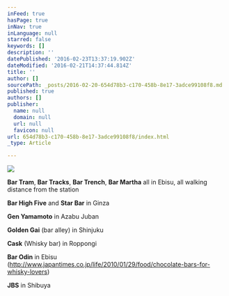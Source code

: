 ```yaml
---
inFeed: true
hasPage: true
inNav: true
inLanguage: null
starred: false
keywords: []
description: ''
datePublished: '2016-02-23T13:37:19.902Z'
dateModified: '2016-02-21T14:37:44.814Z'
title: ''
author: []
sourcePath: _posts/2016-02-20-654d78b3-c170-458b-8e17-3adce99108f8.md
published: true
authors: []
publisher:
  name: null
  domain: null
  url: null
  favicon: null
url: 654d78b3-c170-458b-8e17-3adce99108f8/index.html
_type: Article

---
```

![](https://the-grid-user-content.s3-us-west-2.amazonaws.com/ed1f4cb7-c43c-48f9-92aa-1841644db384.jpg)

**Bar Tram**, **Bar Tracks**, **Bar Trench**, **Bar Martha** all in Ebisu, all walking distance from the station 

**Bar High Five** and **Star Bar** in Ginza 

**Gen Yamamoto** in Azabu Juban 

**Golden Gai** (bar alley) in Shinjuku 

**Cask** (Whisky bar) in Roppongi 

**Bar Odin** in Ebisu (http://www.japantimes.co.jp/life/2010/01/29/food/chocolate-bars-for-whisky-lovers) 

**JBS** in Shibuya